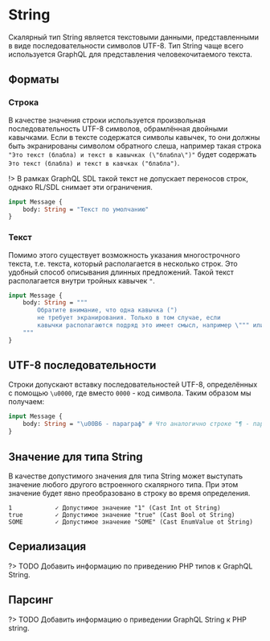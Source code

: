 # String

Скалярный тип String является текстовыми данными, 
представленными в виде последовательности символов UTF-8. 
Тип String чаще всего используется GraphQL для представления 
человекочитаемого текста.

## Форматы

### Строка 

В качестве значения строки используется произвольная последовательность UTF-8 символов, 
обрамлённая двойными кавычками. Если в тексте содержатся символы кавычек, то они должны быть 
экранированы символом обратного слеша, например такая строка `"Это текст (блабла) и текст в кавычках (\"блабла\")"`
будет содержать `Это текст (блабла) и текст в кавчках ("блабла")`.

!> В рамках GraphQL SDL такой текст не допускает переносов строк, однако RL/SDL снимает эти ограничения.

```graphql
input Message {
    body: String = "Текст по умолчанию" 
}
```

### Текст

Помимо этого существует возможность указания многострочного текста, 
т.е. текста, который располагается в несколько строк. Это удобный способ 
описывания длинных предложений. Такой текст располагается внутри тройных кавычек `"`.

```graphql
input Message {
    body: String = """
        Обратите внимание, что одна кавычка (") 
        не требует экранирования. Только в том случае, если 
        кавычки располагаются подряд это имеет смысл, например \""" или \"\"\"
    """ 
}
```

## UTF-8 последовательности

Строки допускают вставку последовательностей UTF-8, определённых 
с помощью `\u0000`, где вместо `0000` - код символа. Таким образом мы получаем:

```graphql
input Message {
    body: String = "\u00B6 - параграф" # Что аналогично строке "¶ - параграф"
}
```

## Значение для типа String

В качестве допустимого значения для типа String может 
выступать значение любого другого встроенного скалярного типа. 
При этом значение будет явно преобразовано в строку во время определения.

```accord
1            ✓ Допустимое значение "1" (Cast Int ot String)
true         ✓ Допустимое значение "true" (Cast Bool ot String)
SOME         ✓ Допустимое значение "SOME" (Cast EnumValue ot String)
```

## Сериализация

?> TODO Добавить информацию по приведению PHP типов к GraphQL String.

## Парсинг

?> TODO Добавить информацию о приведении GraphQL String к PHP string.

